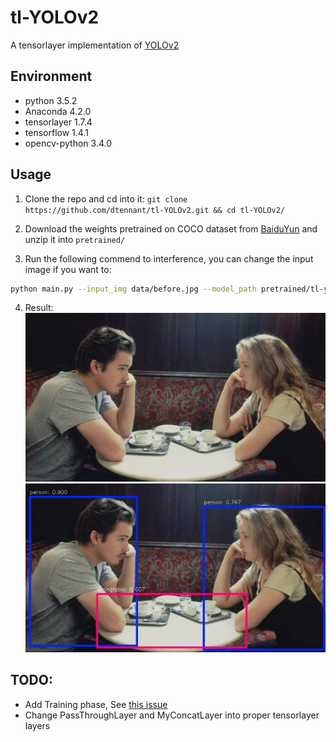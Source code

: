 # tl-YOLOv2
A tensorlayer implementation of [YOLOv2](http://pjreddie.com/darknet/yolo/)

## Environment

- python 3.5.2
- Anaconda 4.2.0
- tensorlayer 1.7.4
- tensorflow 1.4.1
- opencv-python 3.4.0

## Usage

1. Clone the repo and cd into it: `git clone https://github.com/dtennant/tl-YOLOv2.git && cd tl-YOLOv2/`

2. Download the weights pretrained on COCO dataset from [BaiduYun](https://pan.baidu.com/s/1t7FGZyEB88MF6fAaLCZOzw) and unzip it into `pretrained/`

3. Run the following commend to interference, you can change the input image if you want to:
```bash
python main.py --input_img data/before.jpg --model_path pretrained/tl-yolov2.ckpt --output_img data/after.jpg
```

4. Result:
![before](https://raw.githubusercontent.com/DTennant/tl-YOLOv2/master/data/before.jpg)
![after](https://raw.githubusercontent.com/DTennant/tl-YOLOv2/master/data/after.jpg)

## TODO:

- Add Training phase, See [this issue](https://github.com/tensorlayer/tensorlayer/issues/435)
- Change PassThroughLayer and MyConcatLayer into proper tensorlayer layers